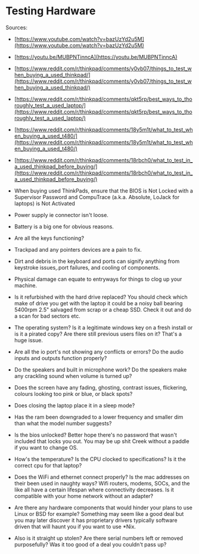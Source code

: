 # Testing Hardware

Sources:
- [https://www.youtube.com/watch?v=bazUzYd2u5M](https://www.youtube.com/watch?v=bazUzYd2u5M)
- [https://youtu.be/MUBPNTinncA](https://youtu.be/MUBPNTinncA)
- [https://www.reddit.com/r/thinkpad/comments/y0vb07/things_to_test_when_buying_a_used_thinkpad/](https://www.reddit.com/r/thinkpad/comments/y0vb07/things_to_test_when_buying_a_used_thinkpad/)
- [https://www.reddit.com/r/thinkpad/comments/qkt5rp/best_ways_to_thoroughly_test_a_used_laptop/](https://www.reddit.com/r/thinkpad/comments/qkt5rp/best_ways_to_thoroughly_test_a_used_laptop/)
- [https://www.reddit.com/r/thinkpad/comments/18y5m1t/what_to_test_when_buying_a_used_t480/](https://www.reddit.com/r/thinkpad/comments/18y5m1t/what_to_test_when_buying_a_used_t480/)
- [https://www.reddit.com/r/thinkpad/comments/18rbch0/what_to_test_in_a_used_thinkpad_before_buying/](https://www.reddit.com/r/thinkpad/comments/18rbch0/what_to_test_in_a_used_thinkpad_before_buying/)

- When buying used ThinkPads, ensure that the BIOS is Not Locked with a
  Supervisor Password and CompuTrace (a.k.a. Absolute, LoJack for laptops) is
  Not Activated
- Power supply ie connector isn't loose.
- Battery is a big one for obvious reasons.
- Are all the keys functioning?
- Trackpad and any pointers devices are a pain to fix.
- Dirt and debris in the keyboard and ports can signify anything from keystroke
  issues,.port failures, and cooling of components.
- Physical damage can equate to entryways for things to clog up your machine.
- Is it refurbished with the hard drive replaced? You should check which make
  of drive you get with the laptop it could be a noisy ball bearing 5400rpm
  2.5" salvaged from scrap or a cheap SSD. Check it out and do a scan for bad
  sectors etc.
- The operating system? Is it a legitimate windows key on a fresh install or is
  it a pirated copy? Are there still previous users files on it? That's a huge
  issue.
- Are all the io port's not showing any conflicts or errors? Do the audio
  inputs and outputs function properly?
- Do the speakers and built in microphone work? Do the speakers make any
  crackling sound when volume is turned up?
- Does the screen have any fading, ghosting, contrast issues, flickering,
  colours looking too pink or blue, or black spots?
- Does closing the laptop place it in a sleep mode?
- Has the ram been downgraded to a lower frequency and smaller dim than what
  the model number suggests?
- Is the bios unlocked? Better hope there's no password that wasn't included
  that locks you out. You may be up shit Creek without a paddle if you want to
  change OS.
- How's the temperature? Is the CPU clocked to specifications? Is it the
  correct cpu for that laptop?
- Does the WiFi and ethernet connect properly? Is the mac addresses on their
  been used in naughty ways? Wifi routers, modems, SOCs, and the like all have
  a certain lifespan where connectivity decreases. Is it compatible with your
  home network without an adapter?
- Are there any hardware components that would hinder your plans to use Linux
  or BSD for example? Something may seem like a good deal but you may later
  discover it has proprietary drivers typically software driven that will haunt
  you if you want to use \*Nix.
- Also is it straight up stolen? Are there serial numbers left or removed
  purposefully? Was it too good of a deal you couldn't pass up?

